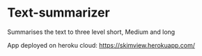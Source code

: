 # Text-summarizer

Summarises the text to three level short, Medium and long

App deployed on heroku cloud: https://skimview.herokuapp.com/

